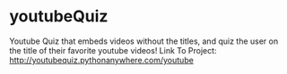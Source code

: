 # youtubeQuiz
Youtube Quiz that embeds videos without the titles, and quiz the user on the title of their favorite youtube videos!
Link To Project: http://youtubequiz.pythonanywhere.com/youtube
